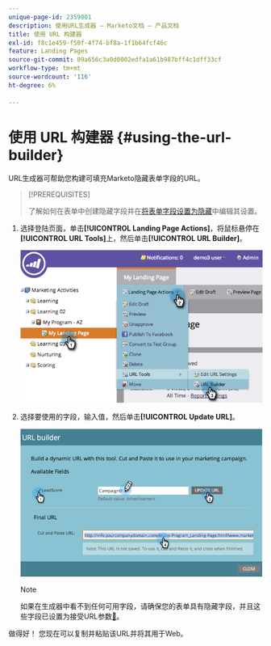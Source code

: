 ```yaml
---
unique-page-id: 2359801
description: 使用URL生成器 — Marketo文档 — 产品文档
title: 使用 URL 构建器
exl-id: f8c1e459-f50f-4f74-bf8a-1f1b64fcf46c
feature: Landing Pages
source-git-commit: 09a656c3a0d0002edfa1a61b987bff4c1dff33cf
workflow-type: tm+mt
source-wordcount: '116'
ht-degree: 6%

---
```


# 使用 URL 构建器 {#using-the-url-builder}

URL生成器可帮助您构建可填充Marketo隐藏表单字段的URL。

>[!PREREQUISITES]
>
>了解如何在表单中创建隐藏字段并在[将表单字段设置为隐藏](/help/marketo/product-docs/demand-generation/forms/form-fields/set-a-form-field-as-hidden.md)中编辑其设置。

1. 选择登陆页面，单击&#x200B;**[!UICONTROL Landing Page Actions]**，将鼠标悬停在&#x200B;**[!UICONTROL URL Tools]**&#x200B;上，然后单击&#x200B;**[!UICONTROL URL Builder]**。

   ![](assets/image2014-9-18-13-3a5-3a19.png)

1. 选择要使用的字段，输入值，然后单击&#x200B;**[!UICONTROL Update URL]**。

   ![](assets/image2014-9-18-13-3a5-3a28.png)

   >[!NOTE]
   >
   >如果在生成器中看不到任何可用字段，请确保您的表单具有隐藏字段，并且这些字段已设置为接受URL参数[&#128279;](/help/marketo/product-docs/demand-generation/forms/form-fields/set-a-hidden-form-field-value.md#url-parameter)。

做得好！ 您现在可以复制并粘贴该URL并将其用于Web。
